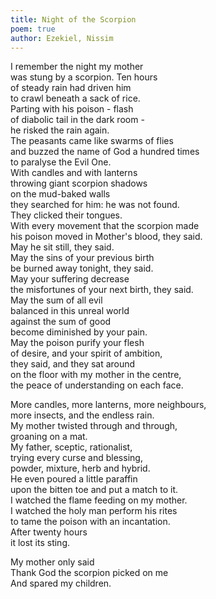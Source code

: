 ```yaml
---
title: Night of the Scorpion
poem: true
author: Ezekiel, Nissim
---
```

I remember the night my mother  
was stung by a scorpion. Ten hours  
of steady rain had driven him  
to crawl beneath a sack of rice.  
Parting with his poison - flash  
of diabolic tail in the dark room -  
he risked the rain again.  
The peasants came like swarms of flies  
and buzzed the name of God a hundred times  
to paralyse the Evil One.  
With candles and with lanterns  
throwing giant scorpion shadows  
on the mud-baked walls  
they searched for him: he was not found.  
They clicked their tongues.  
With every movement that the scorpion made  
his poison moved in Mother's blood, they said.  
May he sit still, they said.  
May the sins of your previous birth  
be burned away tonight, they said.  
May your suffering decrease  
the misfortunes of your next birth, they said.  
May the sum of all evil  
balanced in this unreal world  
against the sum of good  
become diminished by your pain.  
May the poison purify your flesh  
of desire, and your spirit of ambition,  
they said, and they sat around  
on the floor with my mother in the centre,  
the peace of understanding on each face.  

More candles, more lanterns, more neighbours,  
more insects, and the endless rain.  
My mother twisted through and through,  
groaning on a mat.  
My father, sceptic, rationalist,  
trying every curse and blessing,  
powder, mixture, herb and hybrid.  
He even poured a little paraffin  
upon the bitten toe and put a match to it.  
I watched the flame feeding on my mother.  
I watched the holy man perform his rites  
to tame the poison with an incantation.  
After twenty hours  
it lost its sting.  

My mother only said  
Thank God the scorpion picked on me  
And spared my children.<br />

